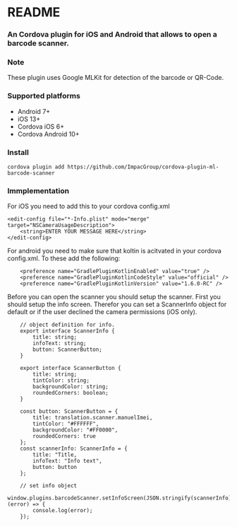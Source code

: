 # README #

### An Cordova plugin for iOS and Android that allows to open a barcode scanner. ###

### Note ###
These plugin uses Google MLKit for detection of the barcode or QR-Code.

### Supported platforms ###
- Android 7+
- iOS 13+
- Cordova iOS 6+
- Cordova Android 10+

### Install ###

```
cordova plugin add https://github.com/ImpacGroup/cordova-plugin-ml-barcode-scanner

```

### Immplementation ###

For iOS you need to add this to your cordova config.xml

```
<edit-config file="*-Info.plist" mode="merge" target="NSCameraUsageDescription">
    <string>ENTER YOUR MESSAGE HERE</string>
</edit-config>

```

For android you need to make sure that koltin is acitvated in your cordova config.xml.
To these add the following:

```
    <preference name="GradlePluginKotlinEnabled" value="true" />
    <preference name="GradlePluginKotlinCodeStyle" value="official" />
    <preference name="GradlePluginKotlinVersion" value="1.6.0-RC" />
```

Before you can open the scanner you should setup the scanner. First you should setup the info screen. Therefor you can set a ScannerInfo object for default or if the user declined the camera permissions (iOS only).

```    
    // object definition for info. 
    export interface ScannerInfo {
        title: string;
        infoText: string;
        button: ScannerButton;
    }

    export interface ScannerButton {
        title: string;
        tintColor: string;
        backgroundColor: string;
        roundedCorners: boolean;
    }
    
    const button: ScannerButton = {
        title: translation.scanner.manuelImei,
        tintColor: "#FFFFFF",
        backgroundColor: "#FF0000",
        roundedCorners: true
    };
    const scannerInfo: ScannerInfo = {
        title: "Title,
        infoText: "Info text",
        button: button
    };
    
    // set info object
    window.plugins.barcodeScanner.setInfoScreen(JSON.stringify(scannerInfo), (error) => {
        console.log(error);
    });
```

